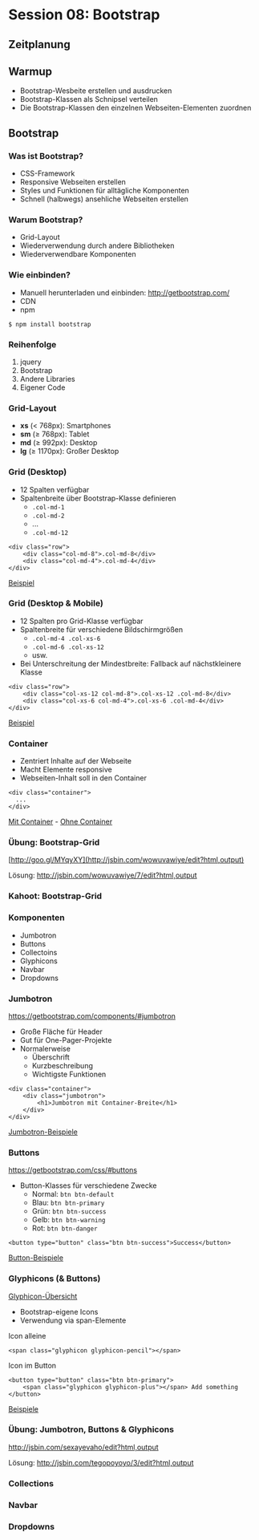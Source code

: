 # Session 08: Bootstrap

## Zeitplanung

## Warmup

* Bootstrap-Wesbeite erstellen und ausdrucken
* Bootstrap-Klassen als Schnipsel verteilen
* Die Bootstrap-Klassen den einzelnen Webseiten-Elementen zuordnen

## Bootstrap

### Was ist Bootstrap?

* CSS-Framework
* Responsive Webseiten erstellen
* Styles und Funktionen für alltägliche Komponenten
* Schnell (halbwegs) ansehliche Webseiten erstellen

### Warum Bootstrap?

* Grid-Layout
* Wiederverwendung durch andere Bibliotheken
* Wiederverwendbare Komponenten

### Wie einbinden?

* Manuell herunterladen und einbinden: http://getbootstrap.com/
* CDN
* npm

```
$ npm install bootstrap
```

### Reihenfolge

1. jquery
2. Bootstrap
3. Andere Libraries
4. Eigener Code

### Grid-Layout
 
* **xs** (< 768px): Smartphones
* **sm** (≥ 768px): Tablet
* **md** (≥ 992px): Desktop
* **lg** (≥ 1170px): Großer Desktop

### Grid (Desktop)

* 12 Spalten verfügbar
* Spaltenbreite über Bootstrap-Klasse definieren
    * ```.col-md-1``` 
    * ```.col-md-2``` 
    * ...
    * ```.col-md-12```
    
```
<div class="row">
    <div class="col-md-8">.col-md-8</div>
    <div class="col-md-4">.col-md-4</div>
</div>    
```    


[Beispiel](sessions/09/bootstrap-grid-example-md.html)

    

### Grid (Desktop & Mobile)
    
* 12 Spalten pro Grid-Klasse verfügbar
* Spaltenbreite für verschiedene Bildschirmgrößen
    * ```.col-md-4 .col-xs-6```
    * ```.col-md-6 .col-xs-12```
    * usw.
* Bei Unterschreitung der Mindestbreite: Fallback auf nächstkleinere Klasse

```
<div class="row">
    <div class="col-xs-12 col-md-8">.col-xs-12 .col-md-8</div>
    <div class="col-xs-6 col-md-4">.col-xs-6 .col-md-4</div>
</div>
```

[Beispiel](sessions/09/bootstrap-grid-example-md-xs.html)


### Container

* Zentriert Inhalte auf der Webseite
* Macht Elemente responsive
* Webseiten-Inhalt soll in den Container

```
<div class="container">
  ...
</div>
```

[Mit Container](sessions/09/bootstrap-grid-example-md-xs.html) - [Ohne Container](sessions/09/bootstrap-grid-example-md-xs-no-container.html)

### Übung: Bootstrap-Grid

[http://goo.gl/MYqyXY](http://jsbin.com/wowuvawiye/edit?html,output)

Lösung: http://jsbin.com/wowuvawiye/7/edit?html,output

### Kahoot: Bootstrap-Grid

### Komponenten

* Jumbotron
* Buttons
* Collectoins
* Glyphicons
* Navbar
* Dropdowns

### Jumbotron

https://getbootstrap.com/components/#jumbotron

* Große Fläche für Header
* Gut für One-Pager-Projekte
* Normalerweise
    * Überschrift
    * Kurzbeschreibung
    * Wichtigste Funktionen
    
```
<div class="container">
    <div class="jumbotron">
        <h1>Jumbotron mit Container-Breite</h1>
    </div>
</div>    
```    
    
[Jumbotron-Beispiele](sessions/09/bootstrap-jumbotron.html)    

### Buttons

https://getbootstrap.com/css/#buttons

* Button-Klasses für verschiedene Zwecke
    * Normal: ```btn btn-default```
    * Blau: ```btn btn-primary```
    * Grün: ```btn btn-success```
    * Gelb: ```btn btn-warning```
    * Rot: ```btn btn-danger```
    
```
<button type="button" class="btn btn-success">Success</button>
```

[Button-Beispiele](sessions/09/bootstrap-buttons.html)

### Glyphicons (& Buttons)

[Glyphicon-Übersicht](https://getbootstrap.com/components/#glyphicons)

* Bootstrap-eigene Icons
* Verwendung via span-Elemente

Icon alleine
```
<span class="glyphicon glyphicon-pencil"></span>
```

Icon im Button
```
<button type="button" class="btn btn-primary">
    <span class="glyphicon glyphicon-plus"></span> Add something
</button>
```

[Beispiele](sessions/09/bootstrap-glyphicon.html)

### Übung: Jumbotron, Buttons & Glyphicons

http://jsbin.com/sexayevaho/edit?html,output

Lösung: http://jsbin.com/tegopoyoyo/3/edit?html,output

### Collections


### Navbar

### Dropdowns